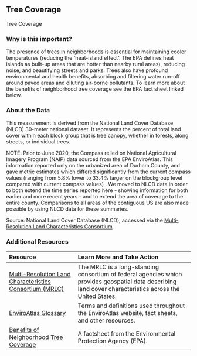 ## Tree Coverage
Tree Coverage

### Why is this important?
The presence of trees in neighborhoods is essential for maintaining cooler temperatures (reducing the 'heat-island effect'. The EPA defines heat islands as built-up areas that are hotter than nearby rural areas), reducing noise, and beautifying streets and parks. Trees also have profound environmental and health benefits, absorbing and filtering water run-off around paved areas and diluting air-borne pollutants. To learn more about the benefits of neighborhood tree coverage see the EPA fact sheet linked below.

### About the Data
This measurement is derived from the National Land Cover Database (NLCD) 30-meter national dataset. It represents the percent of total land cover within each block group that is tree canopy, whether in forests, along streets, or individual trees.

NOTE: Prior to June 2020, the Compass relied on National Agricultural Imagery Program (NAIP) data sourced from the EPA EnviroAtlas. This information reported only on the urbanized area of Durham County, and gave metric estimates which differed significantly from the current compass values (ranging from 5.8% lower to 33.4% larger on the blockgroup level compared with current compass values) . We moved to NLCD data in order to both extend the time series reported here - showing information for both earlier and more recent years - and to extend the area of coverage to the entire county. Comparisons to all areas of the contiguous US are also made possible by using NLCD data for these summaries.

Source: National Land Cover Database (NLCD), accessed via the [Multi-Resolution Land Characteristics Consortium](https://www.mrlc.gov/data?f%5B0%5D=category%3Atree%20canopy).

### Additional Resources

|Resource | Learn More and Take Action |
|:--- | :--- |
|[Multi-Resolution Land Characteristics Consortium (MRLC)](https://www.mrlc.gov/data) | The MRLC is a long-standing consortium of federal agencies which provides geospatial data describing land cover characteristics across the United States.
|[EnviroAtlas Glossary](http://enviroatlas.epa.gov/enviroatlas/glossary/glossary.html) | Terms and definitions used throughout the EnviroAtlas website, fact sheets, and other resources.
|[Benefits of Neighborhood Tree Coverage](http://enviroatlas.epa.gov/enviroatlas/DataFactSheets/pdf/ESC/Percenttreecover.pdf) | A factsheet from the Environmental Protection Agency (EPA).
